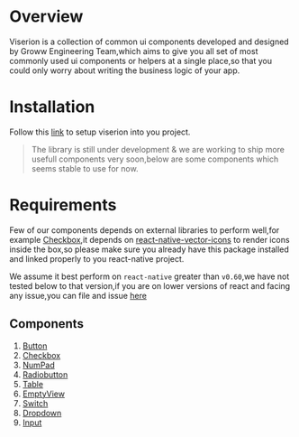 # Overview

Viserion is a collection of common ui components developed and designed by Groww Engineering Team,which aims to give you all set of most commonly used ui components or helpers at a single place,so that you could only worry about writing the business logic of your app.


# Installation

Follow this [link](https://groww.github.io/viserion/docs/getting-started) to setup viserion into you project.


>The library is still under development & we are working to ship more usefull components very soon,below are some components which seems stable to use for now.


# Requirements

Few of our components depends on external libraries to perform well,for example [Checkbox](https://groww.github.io/viserion/docs/checkbox),it depends on [react-native-vector-icons](https://www.npmjs.com/package/react-native-vector-icons) to render icons inside the box,so please make sure you already have this package installed and linked properly to you react-native project.

We assume it best perform on `react-native` greater than `v0.60`,we have not tested below to that version,if you are on lower versions of react and facing any issue,you can file and issue [here](https://github.com/Groww/viserion/issues/new)

## Components

1. [Button](https://groww.github.io/viserion/docs/button)
2. [Checkbox](https://groww.github.io/viserion/docs/checkbox)
3. [NumPad](https://groww.github.io/viserion/docs/numpad)
4. [Radiobutton](https://groww.github.io/viserion/docs/checkbox)
5. [Table](https://groww.github.io/viserion/docs/table)
6. [EmptyView](https://groww.github.io/viserion/docs/emptyview)
7. [Switch](https://groww.github.io/viserion/docs/switch)
8. [Dropdown](https://groww.github.io/viserion/docs/dropdown)
9. [Input](https://groww.github.io/viserion/docs/input)



